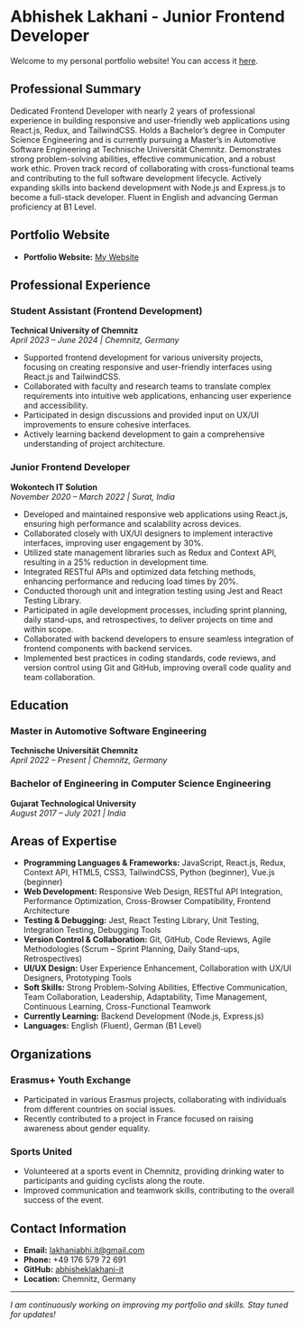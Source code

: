 # Abhishek Lakhani - Junior Frontend Developer

Welcome to my personal portfolio website! You can access it [here](https://abhisheklakhani-it.github.io/Portfolio/).

## Professional Summary

Dedicated Frontend Developer with nearly 2 years of professional experience in building responsive and user-friendly web applications using React.js, Redux, and TailwindCSS. Holds a Bachelor’s degree in Computer Science Engineering and is currently pursuing a Master’s in Automotive Software Engineering at Technische Universität Chemnitz. Demonstrates strong problem-solving abilities, effective communication, and a robust work ethic. Proven track record of collaborating with cross-functional teams and contributing to the full software development lifecycle. Actively expanding skills into backend development with Node.js and Express.js to become a full-stack developer. Fluent in English and advancing German proficiency at B1 Level.

## Portfolio Website

- **Portfolio Website:** [My Website](https://abhisheklakhani-it.github.io/Portfolio/)

## Professional Experience

### Student Assistant (Frontend Development)
**Technical University of Chemnitz**  
*April 2023 – June 2024 | Chemnitz, Germany*

- Supported frontend development for various university projects, focusing on creating responsive and user-friendly interfaces using React.js and TailwindCSS.
- Collaborated with faculty and research teams to translate complex requirements into intuitive web applications, enhancing user experience and accessibility.
- Participated in design discussions and provided input on UX/UI improvements to ensure cohesive interfaces.
- Actively learning backend development to gain a comprehensive understanding of project architecture.

### Junior Frontend Developer
**Wokontech IT Solution**  
*November 2020 – March 2022 | Surat, India*

- Developed and maintained responsive web applications using React.js, ensuring high performance and scalability across devices.
- Collaborated closely with UX/UI designers to implement interactive interfaces, improving user engagement by 30%.
- Utilized state management libraries such as Redux and Context API, resulting in a 25% reduction in development time.
- Integrated RESTful APIs and optimized data fetching methods, enhancing performance and reducing load times by 20%.
- Conducted thorough unit and integration testing using Jest and React Testing Library.
- Participated in agile development processes, including sprint planning, daily stand-ups, and retrospectives, to deliver projects on time and within scope.
- Collaborated with backend developers to ensure seamless integration of frontend components with backend services.
- Implemented best practices in coding standards, code reviews, and version control using Git and GitHub, improving overall code quality and team collaboration.

## Education

### Master in Automotive Software Engineering
**Technische Universität Chemnitz**  
*April 2022 – Present | Chemnitz, Germany*

### Bachelor of Engineering in Computer Science Engineering
**Gujarat Technological University**  
*August 2017 – July 2021 | India*

## Areas of Expertise

- **Programming Languages & Frameworks:** JavaScript, React.js, Redux, Context API, HTML5, CSS3, TailwindCSS, Python (beginner), Vue.js (beginner)
- **Web Development:** Responsive Web Design, RESTful API Integration, Performance Optimization, Cross-Browser Compatibility, Frontend Architecture
- **Testing & Debugging:** Jest, React Testing Library, Unit Testing, Integration Testing, Debugging Tools
- **Version Control & Collaboration:** Git, GitHub, Code Reviews, Agile Methodologies (Scrum – Sprint Planning, Daily Stand-ups, Retrospectives)
- **UI/UX Design:** User Experience Enhancement, Collaboration with UX/UI Designers, Prototyping Tools
- **Soft Skills:** Strong Problem-Solving Abilities, Effective Communication, Team Collaboration, Leadership, Adaptability, Time Management, Continuous Learning, Cross-Functional Teamwork
- **Currently Learning:** Backend Development (Node.js, Express.js)
- **Languages:** English (Fluent), German (B1 Level)

## Organizations

### Erasmus+ Youth Exchange

- Participated in various Erasmus projects, collaborating with individuals from different countries on social issues.
- Recently contributed to a project in France focused on raising awareness about gender equality.

### Sports United

- Volunteered at a sports event in Chemnitz, providing drinking water to participants and guiding cyclists along the route.
- Improved communication and teamwork skills, contributing to the overall success of the event.

## Contact Information

- **Email:** [lakhaniabhi.it@gmail.com](mailto:lakhaniabhi.it@gmail.com)
- **Phone:** +49 176 579 72 691
- **GitHub:** [abhisheklakhani-it](https://github.com/abhisheklakhani-it)
- **Location:** Chemnitz, Germany

---

*I am continuously working on improving my portfolio and skills. Stay tuned for updates!*
